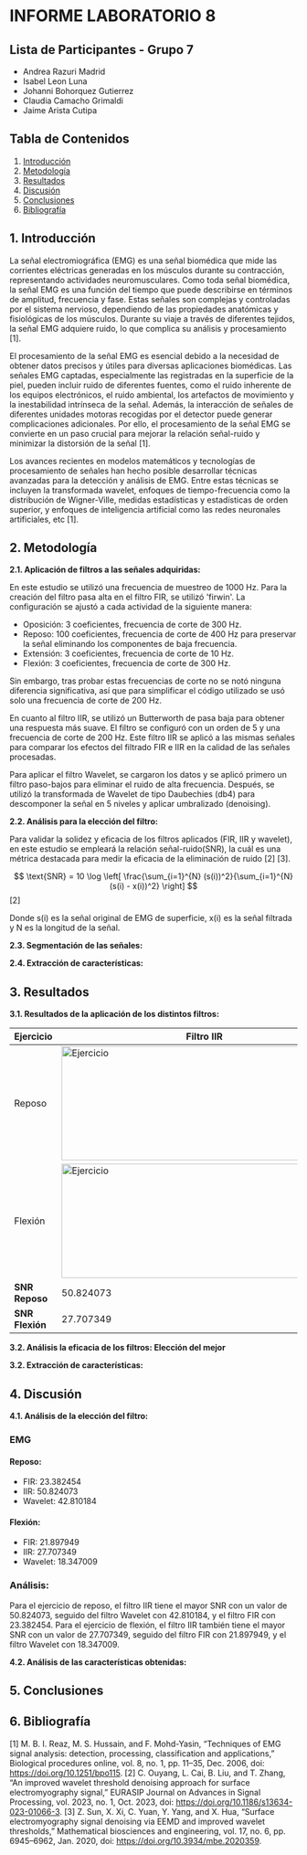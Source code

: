 # INFORME LABORATORIO 8
## Lista de Participantes - Grupo 7

- Andrea Razuri Madrid
- Isabel Leon Luna
- Johanni Bohorquez Gutierrez
- Claudia Camacho Grimaldi
- Jaime Arista Cutipa 

## Tabla de Contenidos

1. [Introducción](#1-introducción)
2. [Metodología](#2-metodología)
3. [Resultados](#3-resultados)
4. [Discusión](#4-discusión)
5. [Conclusiones](#5-conclusiones)
6. [Bibliografía](#6-bibliografía)


## 1. Introducción

La señal electromiográfica (EMG) es una señal biomédica que mide las corrientes eléctricas generadas en los músculos durante su contracción, representando actividades neuromusculares. Como toda señal biomédica, la señal EMG es una función del tiempo que puede describirse en términos de amplitud, frecuencia y fase. Estas señales son complejas y controladas por el sistema nervioso, dependiendo de las propiedades anatómicas y fisiológicas de los músculos. Durante su viaje a través de diferentes tejidos, la señal EMG adquiere ruido, lo que complica su análisis y procesamiento [1].

El procesamiento de la señal EMG es esencial debido a la necesidad de obtener datos precisos y útiles para diversas aplicaciones biomédicas. Las señales EMG captadas, especialmente las registradas en la superficie de la piel, pueden incluir ruido de diferentes fuentes, como el ruido inherente de los equipos electrónicos, el ruido ambiental, los artefactos de movimiento y la inestabilidad intrínseca de la señal. Además, la interacción de señales de diferentes unidades motoras recogidas por el detector puede generar complicaciones adicionales. Por ello, el procesamiento de la señal EMG se convierte en un paso crucial para mejorar la relación señal-ruido y minimizar la distorsión de la señal [1].

Los avances recientes en modelos matemáticos y tecnologías de procesamiento de señales han hecho posible desarrollar técnicas avanzadas para la detección y análisis de EMG. Entre estas técnicas se incluyen la transformada wavelet, enfoques de tiempo-frecuencia como la distribución de Wigner-Ville, medidas estadísticas y estadísticas de orden superior, y enfoques de inteligencia artificial como las redes neuronales artificiales, etc [1].


## 2. Metodología

**2.1. Aplicación de filtros a las señales adquiridas:** 

En este estudio se utilizó una frecuencia de muestreo de 1000 Hz. Para la creación del filtro pasa alta en el filtro FIR, se utilizó 'firwin'. La configuración se ajustó a cada actividad de la siguiente manera:

- Oposición: 3 coeficientes, frecuencia de corte de 300 Hz.
- Reposo: 100 coeficientes, frecuencia de corte de 400 Hz para preservar la señal eliminando los componentes de baja frecuencia.
- Extensión: 3 coeficientes, frecuencia de corte de 10 Hz.
- Flexión: 3 coeficientes, frecuencia de corte de 300 Hz.

Sin embargo, tras probar estas frecuencias de corte no se notó ninguna diferencia significativa, así que para simplificar el código utilizado se usó solo una frecuencia de corte de 200 Hz.

En cuanto al filtro IIR, se utilizó un Butterworth de pasa baja para obtener una respuesta más suave. El filtro se configuró con un orden de 5 y una frecuencia de corte de 200 Hz. Este filtro IIR se aplicó a las mismas señales para comparar los efectos del filtrado FIR e IIR en la calidad de las señales procesadas.

Para aplicar el filtro Wavelet, se cargaron los datos y se aplicó primero un filtro paso-bajos para eliminar el ruido de alta frecuencia. Después, se utilizó la transformada de Wavelet de tipo Daubechies (db4) para descomponer la señal en 5 niveles y aplicar umbralizado (denoising). 



**2.2. Análisis para la elección del filtro:** 

Para validar la solidez y eficacia de los filtros aplicados (FIR, IIR y wavelet), en este estudio se empleará la relación señal-ruido(SNR), la cuál es una métrica destacada para medir la eficacia de la eliminación de ruido [2] [3].


$$
\text{SNR} = 10 \log \left[ \frac{\sum_{i=1}^{N} (s(i))^2}{\sum_{i=1}^{N} (s(i) - x(i))^2} \right]
$$ 
[2]

Donde s(i) es la señal original de EMG de superficie, x(i) es la señal filtrada y N es la longitud de la señal.

**2.3. Segmentación de las señales:** 


**2.4. Extracción de características:** 



## 3. Resultados


**3.1. Resultados de la aplicación de los distintos filtros:** 

| Ejercicio   | Filtro IIR | Filtro FIR | Filtro Wavelet | 
|-----------------|------------|------------|------------|
| Reposo |  <img src="señales/emg/emg_reposo_IIR.png" alt="Ejercicio" style="width:500px; height:200px;"> | <img src="señales/emg/emg_reposo_FIR.png" alt="Ejercicio" style="width:500px; height:200px;"> | <img src="señales/emg/emg_reposo_wavelet.png" style="width:500px; height:200px;"> |
| Flexión | <img src="señales/emg/emg_flexion_IIR.png" alt="Ejercicio" style="width:500px; height:200px;"> | <img src="señales/emg/emg_flexion_FIR.png" alt="Ejercicio" style="width:500px; height:200px;"> |<img src="señales/emg/emg_flexion_wavelet.png" style="width:500px; height:200px;"> |
| **SNR Reposo**  | 50.824073 | 23.382454 | 42.810184 |
| **SNR Flexión** | 27.707349 | 21.897949 | 18.347009 |

**3.2. Análisis la eficacia de los filtros: Elección del mejor**


**3.2. Extracción de características:**



## 4. Discusión

**4.1. Análisis de la elección del filtro:**

### EMG

#### Reposo:
- FIR: 23.382454
- IIR: 50.824073
- Wavelet: 42.810184

#### Flexión:
- FIR: 21.897949
- IIR: 27.707349
- Wavelet: 18.347009

### Análisis:

Para el ejercicio de reposo, el filtro IIR tiene el mayor SNR con un valor de 50.824073, seguido del filtro Wavelet con 42.810184, y el filtro FIR con 23.382454. Para el ejercicio de flexión, el filtro IIR también tiene el mayor SNR con un valor de 27.707349, seguido del filtro FIR con 21.897949, y el filtro Wavelet con 18.347009.


**4.2. Análisis de las características obtenidas:**



## 5. Conclusiones


## 6. Bibliografía


[1] M. B. I. Reaz, M. S. Hussain, and F. Mohd-Yasin, “Techniques of EMG signal analysis: detection, processing, classification and applications,” Biological procedures online, vol. 8, no. 1, pp. 11–35, Dec. 2006, doi: https://doi.org/10.1251/bpo115.
‌
[2] C. Ouyang, L. Cai, B. Liu, and T. Zhang, “An improved wavelet threshold denoising approach for surface electromyography signal,” EURASIP Journal on Advances in Signal Processing, vol. 2023, no. 1, Oct. 2023, doi: https://doi.org/10.1186/s13634-023-01066-3.
‌
[3] Z. Sun, X. Xi, C. Yuan, Y. Yang, and X. Hua, “Surface electromyography signal denoising via EEMD and improved wavelet thresholds,” Mathematical biosciences and engineering, vol. 17, no. 6, pp. 6945–6962, Jan. 2020, doi: https://doi.org/10.3934/mbe.2020359.
‌
